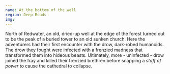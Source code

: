 ```yaml
---
name: At the bottom of the well
region: Deep Roads
img: 
---
```

North of Redwater, an old, dried-up well at the edge of the forest turned out to be the peak of a buried tower to an old sunken church. Here the adventurers had their first encounter with the drow, dark-robed humanoids. The drow they fought were infected with a frenzied madness that transformed them into hideous beasts. Ultimately, more - uninfected - drow joined the fray and killed their frenzied brethren before snapping a *staff of power* to cause the cathedral to collapse. 
